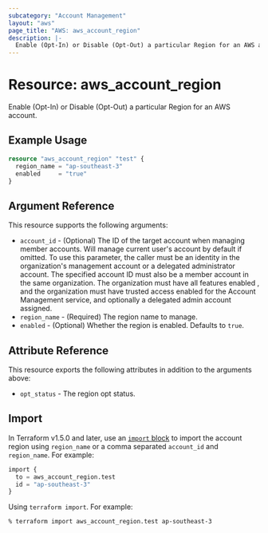 ```yaml
---
subcategory: "Account Management"
layout: "aws"
page_title: "AWS: aws_account_region"
description: |-
  Enable (Opt-In) or Disable (Opt-Out) a particular Region for an AWS account 
---
```


# Resource: aws_account_region

Enable (Opt-In) or Disable (Opt-Out) a particular Region for an AWS account.

## Example Usage

```terraform
resource "aws_account_region" "test" {
  region_name = "ap-southeast-3"
  enabled     = "true"
}
```

## Argument Reference

This resource supports the following arguments:

* `account_id` - (Optional) The ID of the target account when managing member accounts. Will manage current user's account by default if omitted. To use this parameter, the caller must be an identity in the organization's management account or a delegated administrator account. The specified account ID must also be a member account in the same organization. The organization must have all features enabled , and the organization must have trusted access enabled for the Account Management service, and optionally a delegated admin account assigned.
* `region_name` - (Required) The region name to manage.
* `enabled` - (Optional) Whether the region is enabled.  Defaults to `true`.

## Attribute Reference

This resource exports the following attributes in addition to the arguments above:

* `opt_status` - The region opt status.

## Import

In Terraform v1.5.0 and later, use an [`import` block](https://developer.hashicorp.com/terraform/language/import) to import the account region using `region_name` or a comma separated `account_id` and `region_name`. For example:

```terraform
import {
  to = aws_account_region.test
  id = "ap-southeast-3"
}
```

Using `terraform import`. For example:

```console
% terraform import aws_account_region.test ap-southeast-3
```

